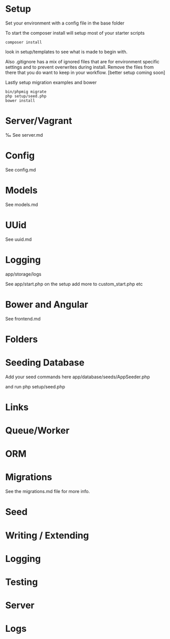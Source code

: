 # Setup

Set your environment with a config file in the base folder

To start the composer install will setup most of your starter scripts

~~~
composer install
~~~

look in setup/templates to see what is made to begin with.

Also .gitignore has a mix of ignored files that are for environment specific settings and to prevent overwrites during install.
Remove the files from there that you do want to keep in your workflow. [better setup coming soon]

Lastly setup migration examples and bower

~~~
bin/phpmig migrate
php setup/seed.php
bower install
~~~

# Server/Vagrant
‰
See server.md

# Config

See config.md

# Models

See models.md

# UUid

See uuid.md

# Logging

app/storage/logs

See app/start.php on the setup
add more to custom_start.php etc

# Bower and Angular

See frontend.md

# Folders

# Seeding Database

Add your seed commands here
app/database/seeds/AppSeeder.php

and run php setup/seed.php

# Links

# Queue/Worker

# ORM

# Migrations

See the migrations.md file for more info.


# Seed

# Writing / Extending

# Logging

# Testing

# Server

# Logs



